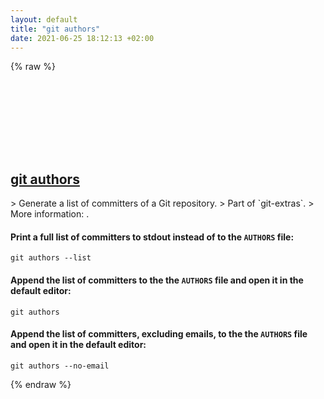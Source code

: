 ```yaml
---
layout: default
title: "git authors"
date: 2021-06-25 18:12:13 +02:00
---
```

{% raw %}
<h2 id="git-authors">
  <a href="/en/common/git-authors.html">git authors</a> <a href="#git-authors"><svg class="icon">
    <use href="/assets/images/unicode_sprite.svg#link" />
  </svg></a>
</h2>
> Generate a list of committers of a Git repository.
> Part of `git-extras`.
> More information: <https://github.com/tj/git-extras/blob/master/Commands.md#git-authors>.

#### Print a full list of committers to stdout instead of to the `AUTHORS` file:
```shell
git authors --list
```
#### Append the list of committers to the the `AUTHORS` file and open it in the default editor:
```shell
git authors
```
#### Append the list of committers, excluding emails, to the the `AUTHORS` file and open it in the default editor:
```shell
git authors --no-email
```
{% endraw %}